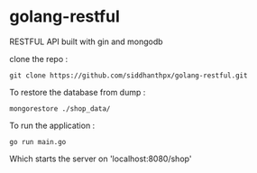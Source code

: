 # golang-restful
RESTFUL API built with gin and mongodb

clone the repo :

``` git clone https://github.com/siddhanthpx/golang-restful.git ```


To restore the database from dump : 

``` mongorestore ./shop_data/ ```

To run the application :

``` go run main.go ```

Which starts the server on 'localhost:8080/shop'